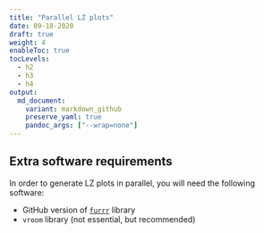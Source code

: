 ```yaml
---
title: "Parallel LZ plots"
date: 09-18-2020
draft: true
weight: 4
enableToc: true
tocLevels:
  - h2
  - h3
  - h4
output:
  md_document:
    variant: markdown_github
    preserve_yaml: true
    pandoc_args: ["--wrap=none"]
---
```



## Extra software requirements

In order to generate LZ plots in parallel, you will need the following software:

- GitHub version of [`furrr`](https://github.com/DavisVaughan/furrr) library
- `vroom` library (not essential, but recommended)





